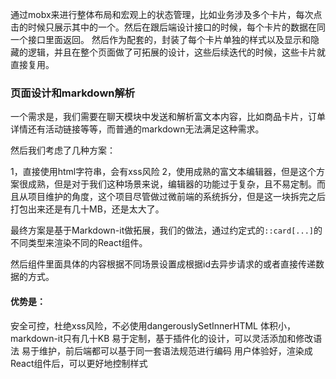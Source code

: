 

通过mobx来进行整体布局和宏观上的状态管理，比如业务涉及多个卡片，每次点击的时候只展示其中的一个。然后在跟后端设计接口的时候，每个卡片的数据在同一个接口里面返回。
然后作为配套的，封装了每个卡片单独的样式以及显示和隐藏的逻辑，并且在整个页面做了可拓展的设计，这些后续迭代的时候，这些卡片就直接复用。



### 页面设计和markdown解析

一个需求是，我们需要在聊天模块中发送和解析富文本内容，比如商品卡片，订单详情还有活动链接等等，而普通的markdown无法满足这种需求。

然后我们考虑了几种方案：

1，直接使用html字符串，会有xss风险
2，使用成熟的富文本编辑器，但是这个方案很成熟，但是对于我们这种场景来说，编辑器的功能过于复杂，且不易定制。而且从项目维护的角度，这个项目尽管做过微前端的系统拆分，但是这一块拆完之后打包出来还是有几十MB，还是太大了。

最终方案是基于Markdown-it做拓展，我们的做法，通过约定式的`::card[...]`的不同类型来渲染不同的React组件。

然后组件里面具体的内容根据不同场景设置成根据id去异步请求的或者直接传递数据的方式。

#### 优势是：
安全可控，杜绝xss风险，不必使用dangerouslySetInnerHTML
体积小，markdown-it只有几十KB
易于定制，基于插件化的设计，可以灵活添加和修改语法
易于维护，前后端都可以基于同一套语法规范进行编码
用户体验好，渲染成React组件后，可以更好地控制样式